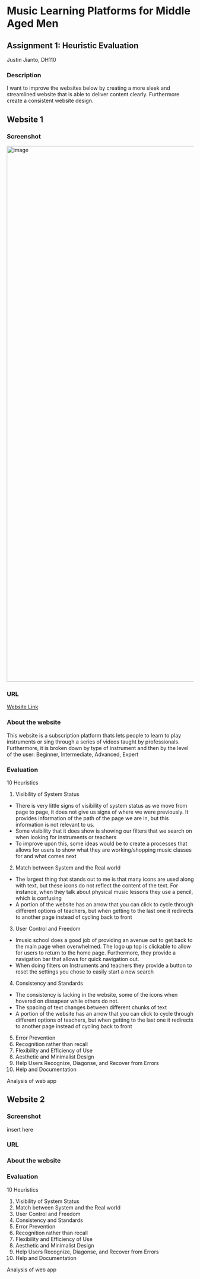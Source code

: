 # Music Learning Platforms for Middle Aged Men
## Assignment 1: Heuristic Evaluation
Justin Jianto, DH110
### Description
I want to improve the websites below by creating a more sleek and streamlined website that is able to deliver content clearly. Furthermore create a consistent website design.

## Website 1
### Screenshot
<img width="1442" alt="image" src="https://user-images.githubusercontent.com/54749984/161694526-16e3a3da-4282-44c1-8837-33e38255bbf1.png">

### URL
[Website Link](https://www.imusic-school.com/en/)
### About the website
This website is a subscription platform thats lets people to learn to play instruments or sing through a series of videos taught by professionals. Furthermore, it is broken down by type of instrument and then by the level of the user: Beginner, Intermediate, Advanced, Expert
### Evaluation
10 Heuristics
1. Visibility of System Status
  - There is very little signs of visibility of system status as we move from page to page, it does not give us signs of where we were previously. It provides information of the path of the page we are in, but this information is not relevant to us.
  - Some visibility that it does show is showing our filters that we search on when looking for instruments or teachers
  - To improve upon this, some ideas would be to create a processes that allows for users to show what they are working/shopping music classes for and what comes next
2. Match between System and the Real world
  - The largest thing that stands out to me is that many icons are used along with text, but these icons do not reflect the content of the text. For instance, when they talk about physical music lessons they use a pencil, which is confusing
  -  A portion of the website has an arrow that you can click to cycle through different options of teachers, but when getting to the last one it redirects to another page instead of cycling back to front
3. User Control and Freedom
  - Imusic school does a good job of providing an avenue out to get back to the main page when overwhelmed. The logo up top is clickable to allow for users to return to the home page. Furthermore, they provide a navigation bar that allows for quick navigation out. 
  - When doing filters on Instruments and teachers they provide a button to reset the settings you chose to easily start a new search
4. Consistency and Standards
  - The consistency is lacking in the website, some of the icons when hovered on dissapear while others do not. 
  - The spacing of text changes between different chunks of text
  - A portion of the website has an arrow that you can click to cycle through different options of teachers, but when getting to the last one it redirects to another page instead of cycling back to front
5. Error Prevention
6. Recognition rather than recall
7. Flexibility and Efficiency of Use
8. Aesthetic and Minimalist Design
9. Help Users Recognize, Diagonse, and Recover from Errors
10. Help and Documentation


Analysis of web app

## Website 2
### Screenshot
insert here
### URL
### About the website
### Evaluation
10 Heuristics
1. Visibility of System Status
2. Match between System and the Real world
3. User Control and Freedom
4. Consistency and Standards
5. Error Prevention
6. Recognition rather than recall
7. Flexibility and Efficiency of Use
8. Aesthetic and Minimalist Design
9. Help Users Recognize, Diagonse, and Recover from Errors
10. Help and Documentation


Analysis of web app
